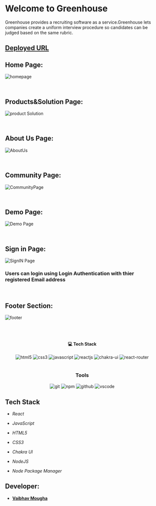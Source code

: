 # Welcome to Greenhouse
Greenhouse provides a recruiting software as a service.Greenhouse lets companies create a uniform interview procedure so candidates can be judged based on the same rubric.


## [Deployed URL]( https://zippy-centaur-2ee110.netlify.app/)


## Home Page:
![homepage](https://user-images.githubusercontent.com/107460451/205800840-c37e3216-5bcb-4dca-ae09-1de2748a83d6.jpg)

<br/>


## Products&Solution Page:
![product Solution](https://user-images.githubusercontent.com/107460451/205801322-04fb446b-4422-4770-ac4c-0a4e082390cc.jpg)

<br/>


## About Us Page:
![AboutUs](https://user-images.githubusercontent.com/107460451/205801787-667bfac0-e085-44d4-99ae-e4281690fb2a.jpg)

<br/>


## Community Page:
![CommunityPage](https://user-images.githubusercontent.com/107460451/205801960-2e74d237-503e-4c96-ba67-9bee62ee223f.jpg)

<br/>


## Demo Page:
![Demo Page](https://user-images.githubusercontent.com/107460451/205802207-c9a8de51-496e-42f8-b7d0-c11795e0a642.jpg)

<br/>

## Sign in Page:
![SignIN Page](https://user-images.githubusercontent.com/107460451/205802375-9ac6c32e-641f-4a85-9275-8fd883af3a66.jpg)

<h3>Users can login using Login Authentication with thier registered Email address</h3>

<br/>


## Footer Section:
![footer](https://user-images.githubusercontent.com/107460451/205802697-b42a5a01-629c-4857-acd3-32cf781c752a.jpg)

<br/>


<br/>
<h4 align="center">💻 Tech Stack</h4>
 <div align="center">
 <img src="https://img.shields.io/badge/html5-%23E34F26.svg?style=for-the-badge&logo=html5&logoColor=white" align="center" alt="html5">
 <img src = "https://img.shields.io/badge/css3-%231572B6.svg?style=for-the-badge&logo=css3&logoColor=white" align="center" alt="css3">
 <img src="https://img.shields.io/badge/javascript-%23323330.svg?style=for-the-badge&logo=javascript&logoColor=%23F7DF1E"  align="center" alt="javascript" />
 <img src="https://img.shields.io/badge/React-20232A?style=for-the-badge&logo=react&logoColor=61DAFB"  align="center" alt="reactjs" />
   <img src = "https://img.shields.io/badge/chakra ui-%234ED1C5.svg?style=for-the-badge&logo=chakraui&logoColor=white" align="center" alt="chakra-ui"/>
  <img src="https://img.shields.io/badge/React_Router-CA4245?style=for-the-badge&logo=react-router&logoColor=white"  align="center" alt="react-router" />
</div>
<br/>



<div align="center"><h3 align="center">Tools</h3> 
   <img src="https://img.shields.io/badge/netlify-%23000000.svg?style=for-the-badge&logo=netlify&logoColor=#00C7B7" align="center" alt="git"/>
  <img src = "https://img.shields.io/badge/NPM-%23000000.svg?style=for-the-badge&logo=npm&logoColor=white" align="center" alt="npm">
  <img src="https://img.shields.io/badge/GitHub-100000?style=for-the-badge&logo=github&logoColor=white"  align="center" alt="github"/>
   <img src="https://img.shields.io/badge/Visual%20Studio-5C2D91.svg?style=for-the-badge&logo=visual-studio&logoColor=white"  align="center" alt="vscode"/>
    
      
</div>







## Tech Stack 
- *React*


- *JavaScript*
- *HTML5*
- *CSS3*
- *Chakra UI*

- *NodeJS*

- *Node Package Manager*



## Developer:

- **[Vaibhav Mougha](https://github.com/vaibhav-mougha)**
    
